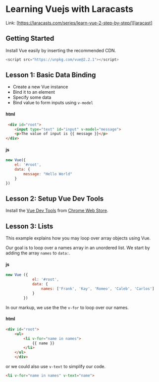 # Learning Vuejs with Laracasts

Link: [https://laracasts.com/series/learn-vue-2-step-by-step/][laracast]

## Getting Started

Install Vue easily by inserting the recommended CDN.

```js
<script src="https://unpkg.com/vue@2.2.1"></script>
```

## Lesson 1: Basic Data Binding

* Create a new Vue instance
* Bind it to an element
* Specify some data
* Bind value to form inputs using `v-model`

#### html

```html
 <div id="root">
    <input type="text" id="input" v-model="message">
    <p>The value of input is {{ message }}</p>
</div>
```

#### js

```js
new Vue({
    el: '#root',
    data: {
        message: "Hello World"
    }
})
```

## Lesson 2: Setup Vue Dev Tools

Install the [Vue Dev Tools][vue-dev-gh] from [Chrome Web Store][chrome-vue].

## Lesson 3: Lists

This example explains how you may loop over array objects using Vue.

Our goal is to loop over a names array in an unordered list. We start by adding the array `names` to `data:`.

#### js

```js
new Vue ({
            el: '#root',
            data: {
                names: ['Frank', 'Kay', 'Romeo', 'Caleb', 'Carlos']
            }
        })
```

In our markup, we use the the `v-for` to loop over our names.

#### html

```html
<div id="root">
    <ul>
        <li v-for="name in names">
            {{ name }}
        </li>
    </ul>
    </div>
```

or we could also use `v-text` to simplify our code.

```html
<li v-for="name in names" v-text="name">
```

[laracast]: https://laracasts.com/series/learn-vue-2-step-by-step/
[chrome-vue]:https://chrome.google.com/webstore/detail/vuejs-devtools/nhdogjmejiglipccpnnnanhbledajbpd
[vue-dev-gh]: https://github.com/vuejs/vue-devtools